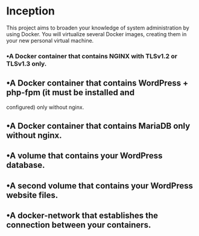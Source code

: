 # Inception

This project aims to broaden your knowledge of system administration by using Docker. You will virtualize several Docker images, creating them in your new personal virtual machine.

### •A Docker container that contains NGINX with TLSv1.2 or TLSv1.3 only.
## •A Docker container that contains WordPress + php-fpm (it must be installed and
configured) only without nginx.
## •A Docker container that contains MariaDB only without nginx.
## •A volume that contains your WordPress database.
## •A second volume that contains your WordPress website files.
## •A docker-network that establishes the connection between your containers.